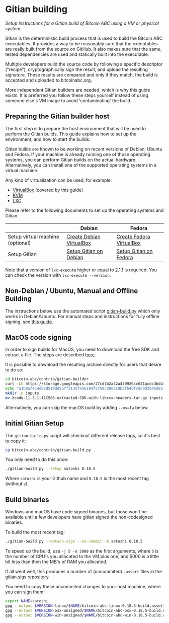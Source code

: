Gitian building
===============

*Setup instructions for a Gitian build of Bitcoin ABC using a VM or physical system.*

Gitian is the deterministic build process that is used to build the Bitcoin
ABC executables. It provides a way to be reasonably sure that the
executables are really built from the source on GitHub. It also makes sure that
the same, tested dependencies are used and statically built into the executable.

Multiple developers build the source code by following a specific descriptor
("recipe"), cryptographically sign the result, and upload the resulting signature.
These results are compared and only if they match, the build is accepted and
uploaded to bitcoinabc.org.

More independent Gitian builders are needed, which is why this guide exists.
It is preferred you follow these steps yourself instead of using someone else's
VM image to avoid 'contaminating' the build.

Preparing the Gitian builder host
---------------------------------

The first step is to prepare the host environment that will be used to perform the Gitian builds.
This guide explains how to set up the environment, and how to start the builds.

Gitian builds are known to be working on recent versions of Debian, Ubuntu and Fedora.
If your machine is already running one of those operating systems, you can perform Gitian builds on the actual hardware.
Alternatively, you can install one of the supported operating systems in a virtual machine.

Any kind of virtualization can be used, for example:
- [VirtualBox](https://www.virtualbox.org/) (covered by this guide)
- [KVM](http://www.linux-kvm.org/page/Main_Page)
- [LXC](https://linuxcontainers.org/)

Please refer to the following documents to set up the operating systems and Gitian.

|                                   | Debian                                                                             | Fedora                                                                             |
|-----------------------------------|------------------------------------------------------------------------------------|------------------------------------------------------------------------------------|
| Setup virtual machine (optional)  | [Create Debian VirtualBox](./gitian-building/gitian-building-create-vm-debian.md) | [Create Fedora VirtualBox](./gitian-building/gitian-building-create-vm-fedora.md) |
| Setup Gitian                      | [Setup Gitian on Debian](./gitian-building/gitian-building-setup-gitian-debian.md) | [Setup Gitian on Fedora](./gitian-building/gitian-building-setup-gitian-fedora.md) |

Note that a version of `lxc-execute` higher or equal to 2.1.1 is required.
You can check the version with `lxc-execute --version`.

Non-Debian / Ubuntu, Manual and Offline Building
------------------------------------------------
The instructions below use the automated script [gitian-build.py](https://github.com/Bitcoin-ABC/bitcoin-abc/blob/master/contrib/gitian-build.py) which only works in Debian/Ubuntu. For manual steps and instructions for fully offline signing, see [this guide](./gitian-building/gitian-building-manual.md).

MacOS code signing
------------------
In order to sign builds for MacOS, you need to download the free SDK and extract a file. The steps are described [here](./gitian-building/gitian-building-mac-os-sdk.md).

It is possible to download the resulting archive directly for users that desire to do so:

```bash
cd bitcoin-abc/contrib/gitian-builder
curl -LO https://storage.googleapis.com/27cd7b2a42a430926cc621acdc3bda72a8ed2b0efc080e3/Xcode-11.3.1-11C505-extracted-SDK-with-libcxx-headers.tar.gz
echo "a1b8af4c4d82d519dd5aff2135fe56184fa758c30e310b5fb4bfc8d9d3b45d8a Xcode-11.3.1-11C505-extracted-SDK-with-libcxx-headers.tar.gz" | sha256sum -c
mkdir -p inputs
mv Xcode-11.3.1-11C505-extracted-SDK-with-libcxx-headers.tar.gz inputs
```

Alternatively, you can skip the macOS build by adding `--os=lw` below.

Initial Gitian Setup
--------------------
The `gitian-build.py` script will checkout different release tags, so it's best to copy it:

```bash
cp bitcoin-abc/contrib/gitian-build.py .
```

You only need to do this once:

```bash
./gitian-build.py --setup satoshi 0.18.5
```

Where `satoshi` is your Github name and `0.18.5` is the most recent tag (without `v`).

Build binaries
--------------
Windows and macOS have code signed binaries, but those won't be available until a few developers have gitian signed the non-codesigned binaries.

To build the most recent tag:

```bash
./gitian-build.py --detach-sign --no-commit -b satoshi 0.18.5
```

To speed up the build, use `-j 5 -m 5000` as the first arguments, where `5` is the number of CPU's you allocated to the VM plus one, and 5000 is a little bit less than then the MB's of RAM you allocated.

If all went well, this produces a number of (uncommited) `.assert` files in the gitian.sigs repository.

You need to copy these uncommited changes to your host machine, where you can sign them:

```bash
export NAME=satoshi
gpg --output $VERSION-linux/$NAME/bitcoin-abc-linux-0.18.5-build.assert.sig --detach-sign 0.18.5-linux/$NAME/bitcoin-abc-linux-0.18.5-build.assert
gpg --output $VERSION-osx-unsigned/$NAME/bitcoin-abc-osx-0.18.5-build.assert.sig --detach-sign 0.18.5-osx-unsigned/$NAME/bitcoin-abc-osx-0.18.5-build.assert
gpg --output $VERSION-win-unsigned/$NAME/bitcoin-abc-win-0.18.5-build.assert.sig --detach-sign 0.18.5-win-unsigned/$NAME/bitcoin-abc-win-0.18.5-build.assert
```

